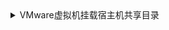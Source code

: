 <details>
<summary>
VMware虚拟机挂载宿主机共享目录
</summary>
<pre><code>

* 在Linux中安装vm-tools：
yum install -y open-vm-tools open-vm-tools-desktop

## 查看共享的目录
vmware-hgfsclient

## 执行命令挂载目录
mount -t fuse.vmhgfs-fuse .host:/ /mnt/hgfs -o allow_other,nonempty

## 修改数据令系统启动时自动挂载
vim /etc/fstab  
在末尾另起一行 添加:  
.host:/ /mnt/hgfs fuse.vmhgfs-fuse allow_other 0 0

## 再次挂载目录
vmhgfs-fuse .host:/ /mnt/hgfs -o allow_other,nonempty

## 建立软连接
ln -s /mnt/hgfs /www/work

</code></pre>
</details>

